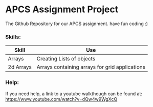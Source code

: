 # APCS Assignment Project
The Github Repository for our APCS assignment. have fun coding :)

### Skills:
|Skill|Use|
|---|---|
|Arrays  | Creating Lists of objects|
|2d Arrays  | Arrays containing arrays for grid applications |

### Help:
If you need help, a link to a youtube walkthough can be found at: https://www.youtube.com/watch?v=dQw4w9WgXcQ
